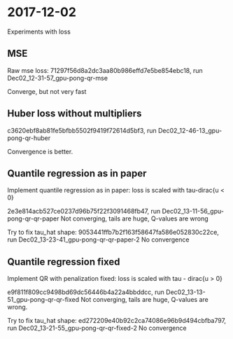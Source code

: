 # 2017-12-02

Experiments with loss

## MSE
Raw mse loss: 71297f56d8a2dc3aa80b986effd7e5be854ebc18, run Dec02_12-31-57_gpu-pong-qr-mse

Converge, but not very fast

## Huber loss without multipliers

c3620ebf8ab81fe5bfbb5502f9419f72614d5bf3, run Dec02_12-46-13_gpu-pong-qr-huber

Convergence is better.

## Quantile regression as in paper

Implement quantile regression as in paper: loss is scaled with tau-dirac{u < 0}

2e3e814acb527ce0237d96b75f22f3091468fb47, run Dec02_13-11-56_gpu-pong-qr-qr-paper
Not converging, tails are huge, Q-values are wrong

Try to fix tau_hat shape:
9053441ffb7b2f163f58647fa586e052830c22ce, run Dec02_13-23-41_gpu-pong-qr-qr-paper-2
No convergence

## Quantile regression fixed

Implement QR with penalization fixed: loss is scaled with tau - dirac{u > 0}

e9f811f809cc9498bd69dc56446b4a22a4bbddcc, run Dec02_13-13-51_gpu-pong-qr-qr-fixed
Not converging, tails are huge, Q-values are wrong.

Try to fix tau_hat shape:
ed272209e40b92c2ca74086e96b9d494cbfba797, run Dec02_13-21-55_gpu-pong-qr-qr-fixed-2
No convergence
